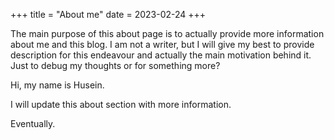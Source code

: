 +++
title = "About me"
date = 2023-02-24
+++

The main purpose of this about page is to actually provide
more information about me and this blog. I am not a writer, but I will give my best to provide description for this endeavour and actually the main motivation behind it. Just to debug my thoughts or for something more?

<!-- more -->

Hi, my name is Husein.

I will update this about section with more information.

Eventually.
